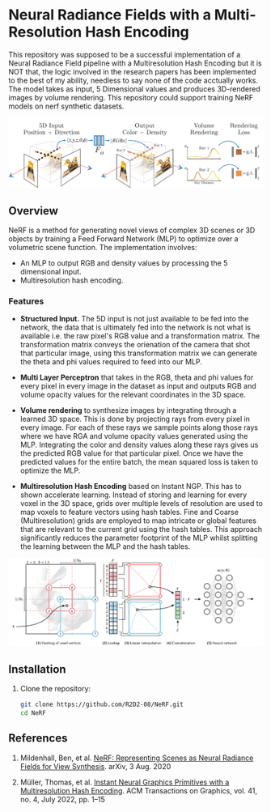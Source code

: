 # Neural Radiance Fields with a Multi-Resolution Hash Encoding

This repository was supposed to be a successful implementation of a Neural Radiance Field pipeline with a Multiresolution Hash Encoding but it is NOT that, the logic involved in the research papers has been implemented to the best of my ability, needless to say none of the code acctually works. The model takes as input, 5 Dimensional values and produces 3D-rendered images by volume rendering. This repository could support training NeRF models on nerf synthetic datasets.

![NeRF Training. Source: Mildenhall et al.](assets/nerf-training.png)

## Overview

NeRF is a method for generating novel views of complex 3D scenes or 3D objects by training a Feed Forward Network (MLP) to optimize over a volumetric scene function. The implementation involves:
- An MLP to output RGB and density values by processing the 5 dimensional input.
- Multiresolution hash encoding.

### Features

- **Structured Input.** The 5D input is not just available to be fed into the network, the data that is ultimately fed into the network is not what is available i.e. the raw pixel's RGB value and a transformation matrix. The transformation matrix conveys the orienation of the camera that shot that particular image, using this transformation matrix we can generate the theta and phi values required to feed into our MLP.  

- **Multi Layer Perceptron** that takes in the RGB, theta and phi values for every pixel in every image in the dataset as input and outputs RGB and volume opacity values for the relevant coordinates in the 3D space.

- **Volume rendering** to synthesize images by integrating through a learned 3D space. This is done by projecting rays from every pixel in every image. For each of these rays we sample points along those rays where we have RGA and volume opacity values generated using the MLP. Integrating the color and density values along these rays gives us the predicted RGB value for that particular pixel. Once we have the predicted values for the entire batch, the mean squared loss is taken to optimize the MLP.

- **Multiresolution Hash Encoding** based on Instant NGP. This has to shown accelerate learning. Instead of storing and learning for every voxel in the 3D space, grids over multiple levels of resolution are used to map voxels to feature vectors using hash tables. Fine and Coarse (Multiresolution) grids are employed to map intricate or global features that are relevant to the current grid using the hash tables. This approach significantly reduces the parameter footprint of the MLP whilst splitting the learning between the MLP and the hash tables.


![Multiresolution Hash Encoding. Source: Müller et al.](assets/multiresolution-hash-encoding.png)

## Installation

1. Clone the repository:

   ```bash
   git clone https://github.com/R2D2-08/NeRF.git
   cd NeRF

## References 

1. Mildenhall, Ben, et al. [NeRF: Representing Scenes as Neural Radiance Fields for View Synthesis](https://arxiv.org/abs/2003.08934). arXiv, 3 Aug. 2020

2. Müller, Thomas, et al. [Instant Neural Graphics Primitives with a Multiresolution Hash Encoding](https://arxiv.org/abs/2201.05989v2). ACM Transactions on Graphics, vol. 41, no. 4, July 2022, pp. 1–15
